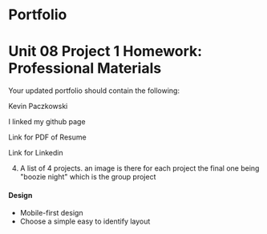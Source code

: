 # Portfolio
# Unit 08 Project 1 Homework: Professional Materials

Your updated portfolio should contain the following:

Kevin Paczkowski

I linked my github page

Link for PDF of Resume

Link for Linkedin

4. A list of 4 projects. 
an image is there for each project
the final one being "boozie night" which is the group project
   

#### Design

* Mobile-first design
* Choose a simple easy to identify layout

